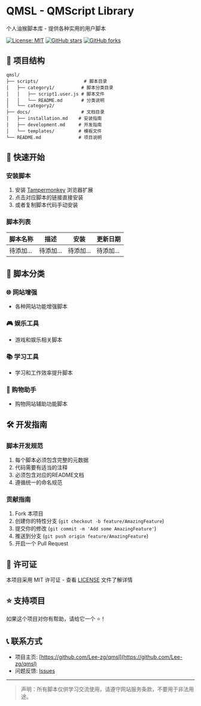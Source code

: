 # QMSL - QMScript Library

个人油猴脚本库 - 提供各种实用的用户脚本

[![License: MIT](https://img.shields.io/badge/License-MIT-yellow.svg)](https://opensource.org/licenses/MIT)
[![GitHub stars](https://img.shields.io/github/stars/Lee-zg/qmsl)](https://github.com/Lee-zg/qmsl/stargazers)
[![GitHub forks](https://img.shields.io/github/forks/Lee-zg/qmsl)](https://github.com/Lee-zg/qmsl/network)

## 📁 项目结构

```
qmsl/
├── scripts/                 # 脚本目录
│   ├── category1/          # 脚本分类目录
│   │   ├── script1.user.js # 脚本文件
│   │   └── README.md       # 分类说明
│   └── category2/
├── docs/                   # 文档目录
│   ├── installation.md    # 安装指南
│   ├── development.md     # 开发指南
│   └── templates/         # 模板文件
└── README.md              # 项目说明
```

## 🚀 快速开始

### 安装脚本

1. 安装 [Tampermonkey](https://www.tampermonkey.net/) 浏览器扩展
2. 点击对应脚本的链接直接安装
3. 或者复制脚本代码手动安装

### 脚本列表

<!-- SCRIPTS_LIST_START -->
| 脚本名称 | 描述 | 安装 | 更新日期 |
|---------|------|------|----------|
| 待添加... | 待添加... | 待添加... | 待添加... |
<!-- SCRIPTS_LIST_END -->

## 📖 脚本分类

### 🌐 网站增强
- 各种网站功能增强脚本

### 🎮 娱乐工具
- 游戏和娱乐相关脚本

### 📚 学习工具
- 学习和工作效率提升脚本

### 🛒 购物助手
- 购物网站辅助功能脚本

## 🛠️ 开发指南

### 脚本开发规范

1. 每个脚本必须包含完整的元数据
2. 代码需要有适当的注释
3. 必须包含对应的README文档
4. 遵循统一的命名规范

### 贡献指南

1. Fork 本项目
2. 创建你的特性分支 (`git checkout -b feature/AmazingFeature`)
3. 提交你的修改 (`git commit -m 'Add some AmazingFeature'`)
4. 推送到分支 (`git push origin feature/AmazingFeature`)
5. 开启一个 Pull Request

## 📄 许可证

本项目采用 MIT 许可证 - 查看 [LICENSE](LICENSE) 文件了解详情

## ⭐ 支持项目

如果这个项目对你有帮助，请给它一个 ⭐️！

## 📞 联系方式

- 项目主页: [https://github.com/Lee-zg/qmsl](https://github.com/Lee-zg/qmsl)
- 问题反馈: [Issues](https://github.com/Lee-zg/qmsl/issues)

---

> 声明：所有脚本仅供学习交流使用，请遵守网站服务条款，不要用于非法用途。